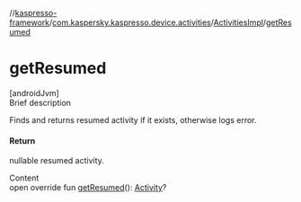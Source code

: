 //[kaspresso-framework](../../index.md)/[com.kaspersky.kaspresso.device.activities](../index.md)/[ActivitiesImpl](index.md)/[getResumed](get-resumed.md)



# getResumed  
[androidJvm]  
Brief description  


Finds and returns resumed activity if it exists, otherwise logs error.



#### Return  


nullable resumed activity.

  
Content  
open override fun [getResumed](get-resumed.md)(): [Activity](https://developer.android.com/reference/kotlin/android/app/Activity.html)?  



